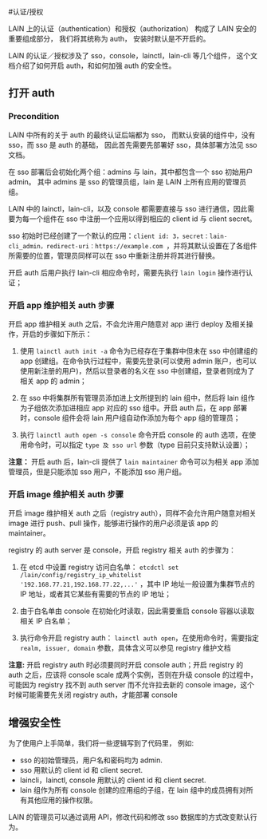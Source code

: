 
#认证/授权

LAIN 上的认证（authentication）和授权（authorization） 
构成了 LAIN 安全的重要组成部分，
我们将其统称为 auth，
安装时默认是不开启的。

LAIN 的认证／授权涉及了 sso，console，lainctl，lain-cli 等几个组件，
这个文档介绍了如何开启 auth，和如何加强 auth 的安全性。

## 打开 auth

### Precondition

LAIN 中所有的关于 auth 的最终认证后端都为 sso，
而默认安装的组件中，没有 sso，而 sso 是 auth 的基础，
因此首先需要先部署好 sso，具体部署方法见 sso 文档。

在 sso 部署后会初始化两个组：admins 与 lain，其中都包含一个 sso 初始用户 admin。
其中 admins 是 sso 的管理员组，lain 是 LAIN 上所有应用的管理员组。

LAIN 中的 lainctl，lain-cli，以及 console 都需要直接与 sso 进行通信，因此需要为每一个组件在 sso 中注册一个应用以得到相应的 client id 与 client secret。

sso 初始时已经创建了一个默认的应用：`client id: 3，secret：lain-cli_admin，redirect-uri：https://example.com `，并将其默认设置在了各组件所需要的位置，管理员同样可以在 sso 中重新注册并将其进行替换。

开启 auth 后用户执行 lain-cli 相应命令时，需要先执行 `lain login` 操作进行认证；


### 开启 app 维护相关 auth 步骤

开启 app 维护相关 auth 之后，不会允许用户随意对 app 进行 deploy 及相关操作，开启的步骤如下所示：

1. 使用 `lainctl auth init -a` 命令为已经存在于集群中但未在 sso 中创建组的 app 创建组。在命令执行过程中，需要先登录(可以使用 admin 账户，也可以使用新注册的用户)，然后以登录者的名义在 sso 中创建组，登录者则成为了相关 app 的 admin；

1. 在 sso 中将集群所有管理员添加进上文所提到的 lain 组中，然后将 lain 组作为子组依次添加进相应 app 对应的 sso 组中。开启 auth 后，在 app 部署时，console 组件会将 lain 用户组自动作添加为每个 app 组的管理员；

1. 执行 `lainctl auth open -s console` 命令开启 console 的 auth 选项，在使用命令时，可以指定 `type 及 sso url` 参数（type 目前只支持默认设置）；

**注意：** 开启 auth 后，lain-cli 提供了 `lain maintainer` 命令可以为相关 app 添加 管理员，但是只能添加 sso 用户，不能添加 sso 用户组。


### 开启 image 维护相关 auth 步骤

开启 image 维护相关 auth 之后（registry auth），同样不会允许用户随意对相关 image 进行 push、pull 操作，能够进行操作的用户必须是该 app 的 maintainer。

registry 的 auth server 是 console，开启 registry 相关 auth 的步骤为：

1. 在 etcd 中设置 registry 访问白名单： `etcdctl set /lain/config/registry_ip_whitelist '192.168.77.21,192.168.77.22,...'` ，其中 IP 地址一般设置为集群节点的 IP 地址，或者其它某些有需要的节点的 IP 地址；

1. 由于白名单由 console 在初始化时读取，因此需要重启 console 容器以读取相关 IP 白名单；

1. 执行命令开启 registry auth： `lainctl auth open`，在使用命令时，需要指定 `realm, issuer, domain` 参数，具体含义可以参见 registry 维护文档

**注意:** 开启 registry auth 时必须要同时开启 console auth；开启 registry 的 auth 之后，应该将 console scale 成两个实例，否则在升级 console 的过程中，可能因为 registry 找不到 auth server 而不允许拉去新的 console image，这个时候可能需要先关闭 registry auth，才能部署 console


## 增强安全性

为了使用户上手简单，我们将一些逻辑写到了代码里，
例如:
- sso 的初始管理员，用户名和密码均为 admin.
- sso 用默认的 client id 和 client secret.
- laincli，lainctl, console 用默认的 client id 和 client secret.
- lain 组作为所有 console 创建的应用组的子组，在 lain 组中的成员拥有对所有其他应用的操作权限。

LAIN 的管理员可以通过调用 API，修改代码和修改 sso 数据库的方式改变默认行为。


